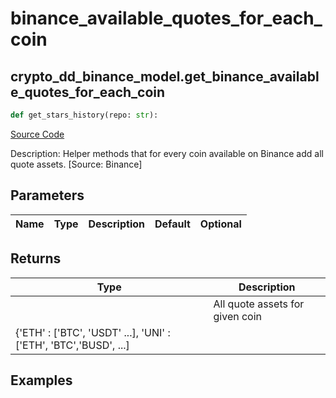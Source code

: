 # binance_available_quotes_for_each_coin

## crypto_dd_binance_model.get_binance_available_quotes_for_each_coin

```python
def get_stars_history(repo: str):
```
[Source Code](https://github.com/OpenBB-finance/OpenBBTerminal/tree/main/openbb_terminal/decorators.py#L76)

Description: Helper methods that for every coin available on Binance add all quote assets. [Source: Binance]

## Parameters

| Name | Type | Description | Default | Optional |
| ---- | ---- | ----------- | ------- | -------- |

## Returns

| Type | Description |
| ---- | ----------- |
|  | All quote assets for given coin
{'ETH' : ['BTC', 'USDT' ...], 'UNI' : ['ETH', 'BTC','BUSD', ...] |

## Examples


